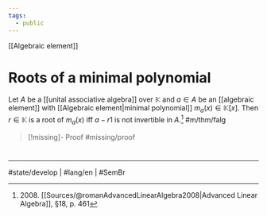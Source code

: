 ```yaml
---
tags:
  - public
---
```

[[Algebraic element]]
# Roots of a minimal polynomial

Let $A$ be a [[unital associative algebra]] over $\mathbb{K}$ and $a \in A$ be an [[algebraic element]] with [[Algebraic element|minimal polynomial]] $m_{a}(x) \in \mathbb{K}[x]$.
Then $r \in \mathbb{K}$ is a root of $m_{a}(x)$ iff $a-r 1$ is not invertible in $A$.[^2008] #m/thm/falg 

> [!missing]- Proof
> #missing/proof

  [^2008]: 2008\. [[Sources/@romanAdvancedLinearAlgebra2008|Advanced Linear Algebra]], §18, p. 461

#
---
#state/develop | #lang/en | #SemBr
